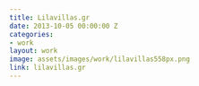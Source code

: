 ```yaml
---
title: Lilavillas.gr
date: 2013-10-05 00:00:00 Z
categories:
- work
layout: work
image: assets/images/work/lilavillas558px.png
link: lilavillas.gr
---
```



